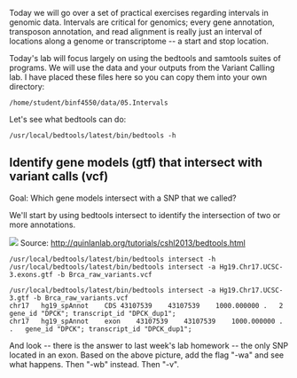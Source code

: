 Today we will go over a set of practical exercises regarding intervals in genomic data. Intervals are critical for genomics; every gene annotation, transposon annotation, and read alignment is really just an interval of locations along a genome or transcriptome -- a start and stop location. 

Today's lab will focus largely on using the bedtools and samtools suites of programs. We will use the data and your outputs from the Variant Calling lab. I have placed these files here so you can copy them into your own directory:
    
    /home/student/binf4550/data/05.Intervals

Let's see what bedtools can do:

    /usr/local/bedtools/latest/bin/bedtools -h

## Identify gene models (gtf) that intersect with variant calls (vcf)

Goal: Which gene models intersect with a SNP that we called?

We'll start by using bedtools intersect to identify the intersection of two or more annotations.

![](http://bedtools.readthedocs.org/en/latest/_images/intersect-glyph.png)
Source: http://quinlanlab.org/tutorials/cshl2013/bedtools.html

    /usr/local/bedtools/latest/bin/bedtools intersect -h
    /usr/local/bedtools/latest/bin/bedtools intersect -a Hg19.Chr17.UCSC-3.exons.gtf -b Brca_raw_variants.vcf

    /usr/local/bedtools/latest/bin/bedtools intersect -a Hg19.Chr17.UCSC-3.gtf -b Brca_raw_variants.vcf
    chr17	hg19_spAnnot	CDS	43107539	43107539	1000.000000	.	2	gene_id "DPCK"; transcript_id "DPCK_dup1";
    chr17	hg19_spAnnot	exon	43107539	43107539	1000.000000	.	.	gene_id "DPCK"; transcript_id "DPCK_dup1";

And look -- there is the answer to last week's lab homework -- the only SNP located in an exon. Based on the above picture, add the flag "-wa" and see what happens. Then "-wb" instead. Then "-v". 